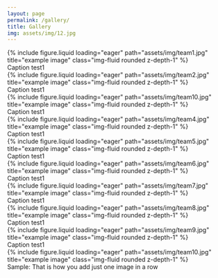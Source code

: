 ```yaml
---
layout: page
permalink: /gallery/
title: Gallery
img: assets/img/12.jpg
---
```

<div class="row">
    <div class="col-sm mt-3 mt-md-0">
        {% include figure.liquid loading="eager" path="assets/img/team1.jpg" title="example image" class="img-fluid rounded z-depth-1" %}
        <div class="caption">
            Caption test1
        </div>
    </div>
    <div class="col-sm mt-3 mt-md-0">
        {% include figure.liquid loading="eager" path="assets/img/team2.jpg" title="example image" class="img-fluid rounded z-depth-1" %}
        <div class="caption">
            Caption test1
        </div>
    </div>
    <div class="col-sm mt-3 mt-md-0">
        {% include figure.liquid loading="eager" path="assets/img/team10.jpg" title="example image" class="img-fluid rounded z-depth-1" %}
        <div class="caption">
            Caption test1
        </div>
    </div>
</div>
<div class="row">
    <div class="col-sm mt-3 mt-md-0">
        {% include figure.liquid loading="eager" path="assets/img/team4.jpg" title="example image" class="img-fluid rounded z-depth-1" %}
        <div class="caption">
            Caption test1
        </div>
    </div>
    <div class="col-sm mt-3 mt-md-0">
        {% include figure.liquid loading="eager" path="assets/img/team5.jpg" title="example image" class="img-fluid rounded z-depth-1" %}
        <div class="caption">
            Caption test1
        </div>
    </div>
    <div class="col-sm mt-3 mt-md-0">
        {% include figure.liquid loading="eager" path="assets/img/team6.jpg" title="example image" class="img-fluid rounded z-depth-1" %}
        <div class="caption">
            Caption test1
        </div>
    </div>
</div>
<div class="row">
    <div class="col-sm mt-3 mt-md-0">
        {% include figure.liquid loading="eager" path="assets/img/team7.jpg" title="example image" class="img-fluid rounded z-depth-1" %}
        <div class="caption">
            Caption test1
        </div>
    </div>
    <div class="col-sm mt-3 mt-md-0">
        {% include figure.liquid loading="eager" path="assets/img/team8.jpg" title="example image" class="img-fluid rounded z-depth-1" %}
        <div class="caption">
            Caption test1
        </div>
    </div>
    <div class="col-sm mt-3 mt-md-0">
        {% include figure.liquid loading="eager" path="assets/img/team9.jpg" title="example image" class="img-fluid rounded z-depth-1" %}
        <div class="caption">
            Caption test1
        </div>
    </div>
</div>
<div class="row">
    <div class="col-sm mt-3 mt-md-0">
        {% include figure.liquid loading="eager" path="assets/img/team10.jpg" title="example image" class="img-fluid rounded z-depth-1" %}
        <div class="caption">
            Sample: That is how you add just one image in a row
        </div>
    </div>
    <div class="col-sm mt-3 mt-md-0">
    </div>
    <div class="col-sm mt-3 mt-md-0">
    </div>
</div>
